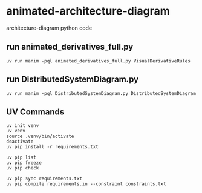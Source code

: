 # animated-architecture-diagram
architecture-diagram python code

## run animated_derivatives_full.py
```
uv run manim -pql animated_derivatives_full.py VisualDerivativeRules
```

## run DistributedSystemDiagram.py
```
uv run manim -pql DistributedSystemDiagram.py DistributedSystemDiagram
```


## UV Commands

```
uv init venv
uv venv
source .venv/bin/activate
deactivate
uv pip install -r requirements.txt 

uv pip list
uv pip freeze
uv pip check

uv pip sync requirements.txt
uv pip compile requirements.in --constraint constraints.txt

```